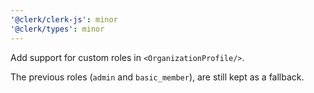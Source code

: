 ```yaml
---
'@clerk/clerk-js': minor
'@clerk/types': minor
---
```


Add support for custom roles in `<OrganizationProfile/>`.

The previous roles (`admin` and `basic_member`), are still kept as a fallback.
